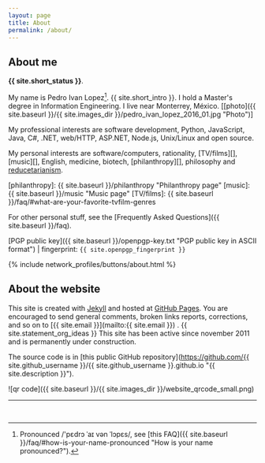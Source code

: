 ```yaml
---
layout: page
title: About
permalink: /about/
---
```


## About me ###########################################################

**{{ site.short_status }}**.

My name is Pedro Ivan Lopez[^1].  {{ site.short_intro }}. I hold a Master's
degree in Information Engineering. I live near Monterrey, México.
[[photo]({{ site.baseurl }}/{{ site.images_dir }}/pedro_ivan_lopez_2016_01.jpg "Photo")]

[^1]: Pronounced /'pɛdrɔ ˈaɪ vən ˈlɔpɛs/, see [this FAQ]({{ site.baseurl }}/faq/#how-is-your-name-pronounced "How is your name pronounced?").

My professional interests are software development, Python, JavaScript, Java,
C#, .NET, web/HTTP, ASP.NET, Node.js, Unix/Linux and open source.

My personal interests are software/computers, rationality, [TV/films][],
[music][], English, medicine, biotech, [philanthropy][], philosophy and
[reducetarianism][].

[reducetarianism]: http://reducetarian.org "Aspire to eat less meat? Then you're a Reducetarian!"
[philanthropy]: {{ site.baseurl }}/philanthropy "Philanthropy page"
[music]: {{ site.baseurl }}/music "Music page"
[TV/films]: {{ site.baseurl }}/faq/#what-are-your-favorite-tvfilm-genres

For other personal stuff, see the
[Frequently Asked Questions]({{ site.baseurl }}/faq).

[PGP public key]({{ site.baseurl }}/openpgp-key.txt "PGP public key in ASCII
format") | fingerprint: `{{ site.openpgp_fingerprint }}`

{% include network_profiles/buttons/about.html %}

## About the website ##################################################

This site is created with [Jekyll](http://jekyllrb.com) and hosted at
[GitHub Pages](https://pages.github.com). You are encouraged to send general
comments, broken links reports, corrections, and so on to
[{{ site.email }}](mailto:{{ site.email }}) .  {{ site.statement_org_ideas }}
This site has been active since november 2011 and is permanently under construction.

The source code is in
[this public GitHub repository](https://github.com/{{ site.github_username }}/{{ site.github_username }}.github.io "{{ site.description }}").

![qr code]({{ site.baseurl }}/{{ site.images_dir }}/website_qrcode_small.png)

---
<br/>
